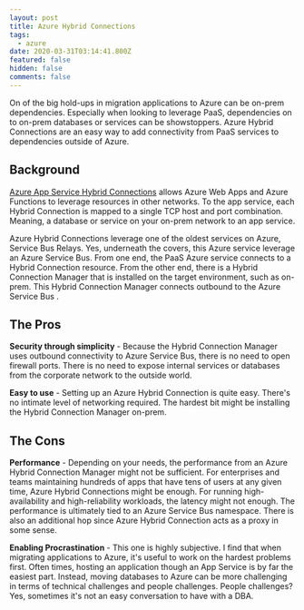```yaml
---
layout: post
title: Azure Hybrid Connections
tags:
  - azure
date: 2020-03-31T03:14:41.800Z
featured: false
hidden: false
comments: false
---
```

On of the big hold-ups in migration applications to Azure can be on-prem dependencies. Especially when looking to leverage PaaS, dependencies on to on-prem databases or services can be showstoppers. Azure Hybrid Connections are an easy way to add connectivity from PaaS services to dependencies outside of Azure. 

<!--more-->

## Background

[Azure App Service Hybrid Connections](https://docs.microsoft.com/en-us/azure/app-service/app-service-hybrid-connections) allows Azure Web Apps and Azure Functions to leverage resources in other networks. To the app service, each Hybrid Connection is mapped to a single TCP host and port combination. Meaning, a database or service on your on-prem network to an app service. 

Azure Hybrid Connections leverage one of the oldest services on Azure, Service Bus Relays. Yes, underneath the covers, this Azure service leverage an Azure Service Bus. From one end, the PaaS Azure service connects to a Hybrid Connection resource. From the other end, there is a Hybrid Connection Manager that is installed on the target environment, such as on-prem. This Hybrid Connection Manager connects outbound to the Azure Service Bus .

## The Pros

**Security through simplicity** - Because the Hybrid Connection Manager uses outbound connectivity to Azure Service Bus, there is no need to open firewall ports. There is no need to expose internal services or databases from the corporate network to the outside world. 

**Easy to use** - Setting up an Azure Hybrid Connection is quite easy. There's no intimate level of networking required. The hardest bit might be installing the Hybrid Connection Manager on-prem.

## The Cons

**Performance** - Depending on your needs, the performance from an Azure Hybrid Connection Manager might not be sufficient. For enterprises and teams maintaining hundreds of apps that have tens of users at any given time, Azure Hybrid Connections might be enough. For running high-availability and high-reliability workloads, the latency might not enough. The performance is ultimately tied to an Azure Service Bus namespace. There is also an additional hop since Azure Hybrid Connection acts as a proxy in some sense.

**Enabling Procrastination** - This one is highly subjective. I find that when migrating applications to Azure, it's useful to work on the hardest problems first. Often times, hosting an application though an App Service is by far the easiest part. Instead, moving databases to Azure can be more challenging in terms of technical challenges and people challenges. People challenges? Yes, sometimes it's not an easy conversation to have with a DBA.